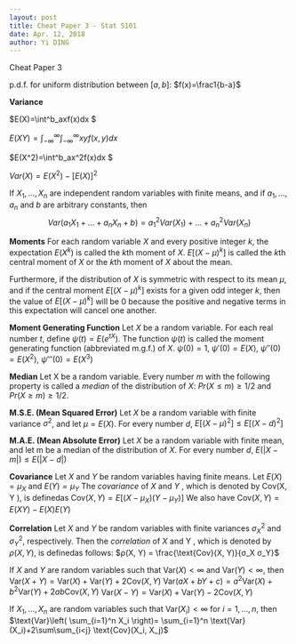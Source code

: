 ```yaml
---
layout: post
title: Cheat Paper 3 - Stat 5101
date: Apr. 12, 2018
author: Yi DING
---
```


Cheat Paper 3

p.d.f. for uniform distribution between $[a,b]$: $f(x)=\frac1{b-a}$

**Variance**

$E(X)=\int^b_axf(x)dx $

$E(XY)=\int_{-\infty}^{\infty}\int_{-\infty}^{\infty}xyf(x,y)dx$

$E(X^2)=\int^b_ax^2f(x)dx $

$Var(X)=E(X^2)-[E(X)]^2$

If $X_1,…,X_n$ are independent random variables with finite means, and if $a_1,…, a_n$ and $b$ are arbitrary constants, then $$Var(a_1X_1+…+a_nX_n+b)=a_1^2Var(X_1)+…+a_n^2Var(X_n)$$

**Moments**
For each random variable $X$ and every positive integer $k$, the expectation $E(X^k)$ is called the $k$th moment of $X$.
$E[(X − \mu)^k]$ is called the $k$th central moment of $X$ or the $k$th moment of $X$ about the mean.

Furthermore, if the distribution of $X$ is symmetric with respect to its mean $\mu$, and if the central moment $E[(X − \mu)^k]$ exists for a given odd integer $k$, then the value of $E[(X − μ)^k]$ will be 0 because the positive and negative terms in this expectation will cancel one another.

**Moment Generating Function**
Let $X$ be a random variable. For each real number $t$, define $ψ(t)=E(e^{tX})$. The function $ψ(t)$ is called the moment generating function (abbreviated m.g.f.) of $X$.
$ψ(0)=1$, $ψ'(0)=E(X)$, $ψ''(0)=E(X^2)$, $ψ'''(0)=E(X^3)$

**Median**
Let X be a random variable. Every number $m$ with the following property is called a *median* of the distribution of $X$: $Pr(X≤m)≥1/2$ and $Pr(X≥m)≥1/2.$

**M.S.E. (Mean Squared Error)** 
Let $X$ be a random variable with finite variance $σ^2$, and let $μ = E(X)$. For every number $d$, 
$E[(X − μ)^2] ≤ E[(X − d)^2]$

**M.A.E. (Mean Absolute Error)**
Let $X$ be a random variable with finite mean, and let m be a median of the distribution of $X$. For every number $d$, $E(|X − m|) ≤ E(|X − d|)$

**Covariance**
Let $X$ and $Y$ be random variables having finite means. Let $E(X) = μ_X$ and $E(Y ) = μ_Y$ The *covariance* of $X$ and $Y$ , which is denoted by $\text{Cov(X, Y )}$, is definedas
$\text{Cov}(X, Y ) = E[(X − μ_X)(Y − μ_Y )]$
We also have $\text{Cov}(X, Y ) = E(XY) − E(X)E(Y)$

**Correlation**
Let $X$ and $Y$ be random variables with finite variances $σ_X^2$ and $σ_Y^2$, respectively. Then the *correlation* of $X$ and Y , which is denoted by $ρ (X, Y )$, is definedas follows:
$ρ(X, Y) = \frac{\text{Cov}(X, Y)}{σ_X σ_Y}$

If $X$ and $Y$ are random variables such that $\text{Var}(X) < ∞$ and $\text{Var}(Y ) < ∞$, then $\text{Var}(X + Y) = \text{Var}(X) + \text{Var}(Y) + 2 \text{Cov}(X, Y)$
$\text{Var}(aX + bY + c) = a^2\text{Var}(X) + b^2\text{Var}(Y) + 2ab\text{Cov}(X, Y)$
$\text{Var}(X − Y) = \text{Var}(X) + \text{Var}(Y) − 2\text{Cov}(X, Y)$

If $X_1,...,X_n$ are random variables such that $\text{Var}(X_i)<∞$ for $i=1,...,n$, then
$\text{Var}\left( \sum_{i=1}^n X_i \right)= \sum_{i=1}^n \text{Var}(X_i)+2\sum\sum_{i<j} \text{Cov}(X_i, X_j)$






